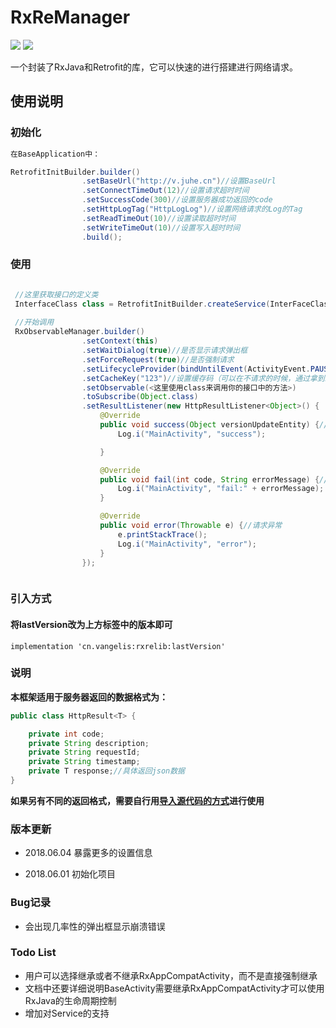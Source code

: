 # RxReManager
![](https://img.shields.io/badge/jCenter-0.0.3-blue.svg)
![](https://img.shields.io/badge/minSDK-14-brightgreen.svg)

一个封装了RxJava和Retrofit的库，它可以快速的进行搭建进行网络请求。

## 使用说明
### 初始化

```java
在BaseApplication中：

RetrofitInitBuilder.builder()
                .setBaseUrl("http://v.juhe.cn")//设置BaseUrl
                .setConnectTimeOut(12)//设置请求超时时间
                .setSuccessCode(300)//设置服务器成功返回的code
                .setHttpLogTag("HttpLogLog")//设置网络请求的Log的Tag
                .setReadTimeOut(10)//设置读取超时时间
                .setWriteTimeOut(10)//设置写入超时时间
                .build();
```
### 使用
```java

 //这里获取接口的定义类
 InterfaceClass class = RetrofitInitBuilder.createService(InterFaceClass.class);
 
 //开始调用
 RxObservableManager.builder()
                .setContext(this)
                .setWaitDialog(true)//是否显示请求弹出框
                .setForceRequest(true)//是否强制请求
                .setLifecycleProvider(bindUntilEvent(ActivityEvent.PAUSE))//设置请求周期（在pause退出的时候，停止请求）
                .setCacheKey("123")//设置缓存码（可以在不请求的时候，通过拿到缓存来获取数据）
                .setObservable(<这里使用class来调用你的接口中的方法>)
                .toSubscribe(Object.class)
                .setResultListener(new HttpResultListener<Object>() {
                    @Override
                    public void success(Object versionUpdateEntity) {//请求成功
                        Log.i("MainActivity", "success");

                    }

                    @Override
                    public void fail(int code, String errorMessage) {//服务器返回失败
                        Log.i("MainActivity", "fail:" + errorMessage);
                    }

                    @Override
                    public void error(Throwable e) {//请求异常
                        e.printStackTrace();
                        Log.i("MainActivity", "error");
                    }
                });



```

### 引入方式

#### 将lastVersion改为上方标签中的版本即可
```
implementation 'cn.vangelis:rxrelib:lastVersion'
```
### 说明
**本框架适用于服务器返回的数据格式为：**
```java
public class HttpResult<T> {

    private int code;
    private String description;
    private String requestId;
    private String timestamp;
    private T response;//具体返回json数据
}
```
**如果另有不同的返回格式，需要自行用[导入源代码的方式](https://github.com/MaosanDao/AndroidNote/blob/master/other/ImportLib.md)进行使用**

### 版本更新

* 2018.06.04 暴露更多的设置信息

* 2018.06.01 初始化项目

### Bug记录

* 会出现几率性的弹出框显示崩溃错误

### Todo List

* 用户可以选择继承或者不继承RxAppCompatActivity，而不是直接强制继承
* 文档中还要详细说明BaseActivity需要继承RxAppCompatActivity才可以使用RxJava的生命周期控制
* 增加对Service的支持
